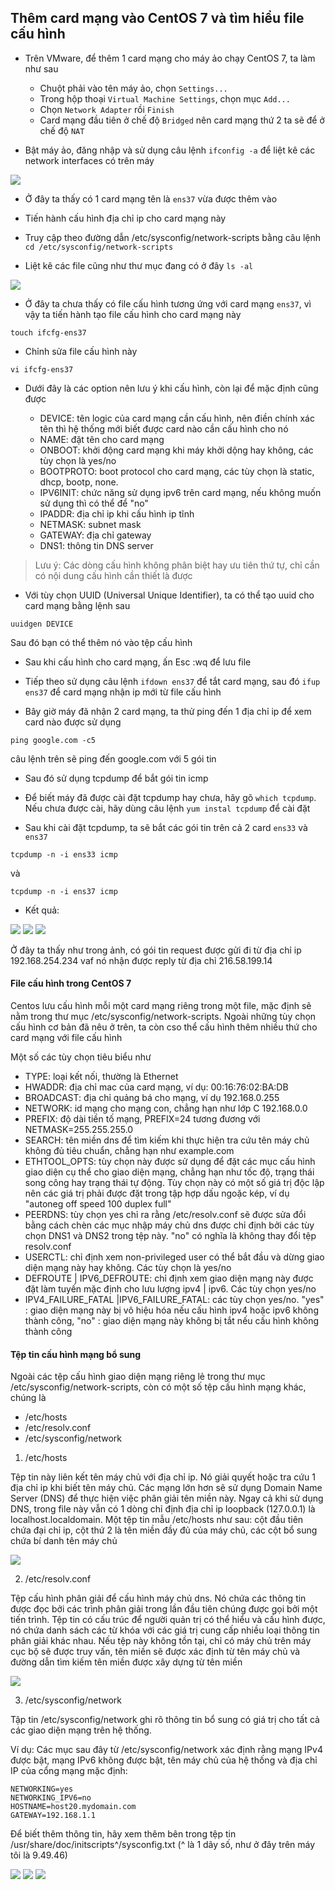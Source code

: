 ## Thêm card mạng vào CentOS 7 và tìm hiểu file cấu hình

- Trên VMware, để thêm 1 card mạng cho máy ảo chạy CentOS 7, ta làm như sau

	- Chuột phải vào tên máy ảo, chọn `Settings...`
	- Trong hộp thoại `Virtual Machine Settings`, chọn mục `Add...`
	- Chọn `Network Adapter` rồi `Finish`
	- Card mạng đầu tiên ở chế độ `Bridged` nên card mạng thứ 2 ta sẽ để ở chế độ `NAT`

- Bật máy ảo, đăng nhập và sử dụng câu lệnh `ifconfig -a` để liệt kê các network interfaces có trên máy

<img src="img/73.png">

- Ở đây ta thấy có 1 card mạng tên là `ens37` vừa được thêm vào

- Tiến hành cấu hình địa chỉ ip cho card mạng này

- Truy cập theo đường dẫn /etc/sysconfig/network-scripts bằng câu lệnh `cd /etc/sysconfig/network-scripts`

- Liệt kê các file cũng như thư mục đang có ở đây `ls -al`

<img src="img/74.png">

- Ở đây ta chưa thấy có file cấu hình tương ứng với card mạng `ens37`, vì vậy ta tiến hành tạo file cấu hình cho card mạng này

`touch ifcfg-ens37`

- Chỉnh sửa file cấu hình này

`vi ifcfg-ens37`

- Dưới đây là các option nên lưu ý khi cấu hình, còn lại để mặc định cũng được

	- DEVICE: tên logic của card mạng cần cấu hình, nên điền chính xác tên thì hệ thống mới biết được card nào cần cấu hình cho nó
	- NAME: đặt tên cho card mạng
	- ONBOOT: khởi động card mạng khi máy khởi dộng hay không, các tùy chọn là yes/no
	- BOOTPROTO: boot protocol cho card mạng, các tùy chọn là static, dhcp, bootp, none.
	- IPV6INIT: chức năng sử dụng ipv6 trên card mạng, nếu không muốn sử dụng thì có thể để "no"
	- IPADDR: địa chỉ ip khi cấu hình ip tĩnh
	- NETMASK: subnet mask
	- GATEWAY: địa chỉ gateway
	- DNS1: thông tin DNS server

> Lưu ý: Các dòng cấu hình không phân biệt hay ưu tiên thứ tự, chỉ cần có nội dung cấu hình cần thiết là được

- Với tùy chọn UUID (Universal Unique Identifier), ta có thể tạo uuid cho card mạng bằng lệnh sau

`uuidgen DEVICE`

Sau đó bạn có thể thêm nó vào tệp cấu hình

- Sau khi cấu hình cho card mạng, ấn Esc :wq để lưu file

- Tiếp theo sử dụng câu lệnh `ifdown ens37` để tắt card mạng, sau đó `ifup ens37` để card mạng nhận ip mới từ file cấu hình

- Bây giờ máy đã nhận 2 card mạng, ta thử ping đến 1 địa chỉ ip để xem card nào được sử dụng

`ping google.com -c5`

câu lệnh trên sẽ ping đến google.com với 5 gói tin

- Sau đó sử dụng tcpdump để bắt gói tin icmp

- Để biết máy đã được cài đặt tcpdump hay chưa, hãy gõ `which tcpdump`. Nếu chưa được cài, hãy dùng câu lệnh `yum instal tcpdump` để cài đặt

- Sau khi cài đặt tcpdump, ta sẽ bắt các gói tin trên cả 2 card `ens33` và `ens37`

`tcpdump -n -i ens33 icmp`

và

`tcpdump -n -i ens37 icmp`

- Kết quả:

<img src="img/75.png">

<img src="img/76.png">

<img src="img/77.png">

Ở đây ta thấy như trong ảnh, có gói tin request được gửi đi từ địa chỉ ip 192.168.254.234 vaf nó nhận được reply từ địa chỉ 216.58.199.14

#### File cấu hình trong CentOS 7

Centos lưu cấu hình mỗi một card mạng riêng trong một file, mặc định sẽ nằm trong thư mục /etc/sysconfig/network-scripts. Ngoài những tùy chọn cấu hình cơ bản đã nêu ở trên, ta còn cso thể cấu hình thêm nhiều thứ cho card mạng với file cấu hình

Một số các tùy chọn tiêu biểu như

- TYPE: loại kết nối, thường là Ethernet
- HWADDR: địa chỉ mac của card mạng, ví dụ: 00:16:76:02:BA:DB
- BROADCAST: địa chỉ quảng bá cho mạng, ví dụ 192.168.0.255
- NETWORK: id mạng cho mạng con, chẳng hạn như lớp C 192.168.0.0
- PREFIX: độ dài tiền tố mạng, PREFIX=24 tương đương với NETMASK=255.255.255.0
- SEARCH: tên miền dns để tìm kiếm khi thực hiện tra cứu tên máy chủ không đủ tiêu chuẩn, chẳng hạn như example.com
- ETHTOOL_OPTS: tùy chọn này được sử dụng để đặt các mục cấu hình giao diện cụ thể cho giao diện mạng, chẳng hạn như tốc độ, trạng thái song công hay trạng thái tự động. Tùy chọn này có một số giá trị độc lập nên các giá trị phải được đặt trong tập hợp dấu ngoặc kép, ví dụ "autoneg off speed 100 duplex full"
- PEERDNS: tùy chọn yes chỉ ra rằng /etc/resolv.conf sẽ được sửa đổi bằng cách chèn các mục nhập máy chủ dns được chỉ định bởi các tùy chọn DNS1 và DNS2 trong tệp này. "no" có nghĩa là không thay đổi tệp resolv.conf
- USERCTL: chỉ định xem non-privileged user có thể bắt đầu và dừng giao diện mạng này hay không. Các tùy chọn là yes/no
- DEFROUTE | IPV6_DEFROUTE: chỉ định xem giao diện mạng này được đặt làm tuyến mặc định cho lưu lượng ipv4 | ipv6. Các tùy chọn yes/no
- IPV4_FAILURE_FATAL |IPV6_FAILURE_FATAL: các tùy chọn yes/no. "yes" : giao diện mạng này bị vô hiệu hóa nếu cấu hình ipv4 hoặc ipv6 không thành công, "no" : giao diện mạng này không bị tắt nếu cấu hình không thành công

#### Tệp tin cấu hình mạng bổ sung

Ngoài các tệp cấu hình giao diện mạng riêng lẻ trong thư mục /etc/sysconfig/network-scripts, còn có một số tệp cấu hình mạng khác, chúng là

- /etc/hosts
- /etc/resolv.conf
- /etc/sysconfig/network

1. /etc/hosts

Tệp tin này liên kết tên máy chủ với địa chỉ ip. Nó giải quyết hoặc tra cứu 1 địa chỉ ip khi biết tên máy chủ. Các mạng lớn hơn sẽ sử dụng Domain Name Server (DNS) để thực hiện việc phân giải tên miền này. Ngay cả khi sử dụng DNS, trong file này vẫn có 1 dòng chỉ định địa chỉ ip loopback (127.0.0.1) là localhost.localdomain. Một tệp tin mẫu /etc/hosts như sau: cột đầu tiên chứa đại chỉ ip, cột thứ 2 là tên miền đầy đủ của máy chủ, các cột bổ sung chứa bí danh tên máy chủ

<img src="img/78.png">

2. /etc/resolv.conf

Tệp cấu hình phân giải để cấu hình máy chủ dns. Nó chứa các thông tin được đọc bởi các trình phân giải trong lần đầu tiên chúng được gọi bởi một tiến trình. Tệp tin có cấu trúc để người quản trị có thể hiểu và cấu hình được, nó chứa danh sách các từ khóa với các giá trị cung cấp nhiều loại thông tin phân giải khác nhau. Nếu tệp này không tồn tại, chỉ có máy chủ trên máy cục bộ sẽ được truy vấn, tên miền sẽ được xác định từ tên máy chủ và đường dẫn tìm kiếm tên miền được xây dựng từ tên miền

<img src="img/79.png">

3. /etc/sysconfig/network

Tập tin /etc/sysconfig/network ghi rõ thông tin bổ sung có giá trị cho tất cả các giao diện mạng trên hệ thống.

Ví dụ: Các mục sau đây từ /etc/sysconfig/network xác định rằng mạng IPv4 được bật, mạng IPv6 không được bật, tên máy chủ của hệ thống và địa chỉ IP của cổng mạng mặc định:

```
NETWORKING=yes
NETWORKING_IPV6=no
HOSTNAME=host20.mydomain.com
GATEWAY=192.168.1.1
```

Để biết thêm thông tin, hãy xem thêm bên trong tệp tin /usr/share/doc/initscripts^/sysconfig.txt (^ là 1 dãy số, như ở đây trên máy tôi là 9.49.46)

<img src="img/80.png">

<img src="img/81.png">

<img src="img/82.png">